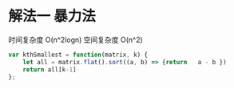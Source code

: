 # 解法一 暴力法

时间复杂度 O(n^2logn)
空间复杂度 O(n^2)


```javascript
var kthSmallest = function(matrix, k) {
    let all = matrix.flat().sort((a, b) => {return   a - b })
    return all[k-1]
};
```